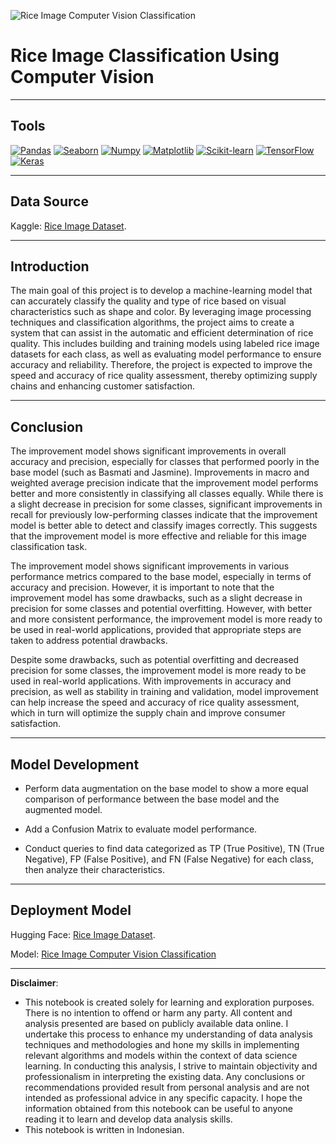 ![Rice Image Computer Vision Classification](https://github.com/DarlyP/Rice-Image-Dataset/blob/main/Notebook/rice.jpg)

# Rice Image Classification Using Computer Vision

---

## Tools
[<img src="https://img.shields.io/badge/Pandas-150458?style=for-the-badge&logo=pandas&logoColor=white" alt="Pandas" />](https://pandas.pydata.org/)
[<img src="https://img.shields.io/badge/Seaborn-388E3C?style=for-the-badge&logo=seaborn&logoColor=white" alt="Seaborn" />](https://seaborn.pydata.org/)
[<img src="https://img.shields.io/badge/Numpy-013243?style=for-the-badge&logo=numpy&logoColor=white" alt="Numpy" />](https://numpy.org/)
[<img src="https://img.shields.io/badge/Matplotlib-3776AB?style=for-the-badge&logo=matplotlib&logoColor=white" alt="Matplotlib" />](https://matplotlib.org/)
[<img src="https://img.shields.io/badge/Scikit%20learn-F7931E?style=for-the-badge&logo=scikit-learn&logoColor=white" alt="Scikit-learn" />](https://scikit-learn.org/)
[<img src="https://img.shields.io/badge/TensorFlow-FF6F00?style=for-the-badge&logo=tensorflow&logoColor=white" alt="TensorFlow" />](https://www.tensorflow.org/)
[<img src="https://img.shields.io/badge/Keras-D00000?style=for-the-badge&logo=keras&logoColor=white" alt="Keras" />](https://keras.io/)

---

## Data Source

Kaggle: [Rice Image Dataset](https://www.kaggle.com/datasets/muratkokludataset/rice-image-dataset).

---

## Introduction

The main goal of this project is to develop a machine-learning model that can accurately classify the quality and type of rice based on visual characteristics such as shape and color. By leveraging image processing techniques and classification algorithms, the project aims to create a system that can assist in the automatic and efficient determination of rice quality. This includes building and training models using labeled rice image datasets for each class, as well as evaluating model performance to ensure accuracy and reliability. Therefore, the project is expected to improve the speed and accuracy of rice quality assessment, thereby optimizing supply chains and enhancing customer satisfaction.

---

## Conclusion

The improvement model shows significant improvements in overall accuracy and precision, especially for classes that performed poorly in the base model (such as Basmati and Jasmine). Improvements in macro and weighted average precision indicate that the improvement model performs better and more consistently in classifying all classes equally. While there is a slight decrease in precision for some classes, significant improvements in recall for previously low-performing classes indicate that the improvement model is better able to detect and classify images correctly. This suggests that the improvement model is more effective and reliable for this image classification task.

The improvement model shows significant improvements in various performance metrics compared to the base model, especially in terms of accuracy and precision. However, it is important to note that the improvement model has some drawbacks, such as a slight decrease in precision for some classes and potential overfitting. However, with better and more consistent performance, the improvement model is more ready to be used in real-world applications, provided that appropriate steps are taken to address potential drawbacks.

Despite some drawbacks, such as potential overfitting and decreased precision for some classes, the improvement model is more ready to be used in real-world applications. With improvements in accuracy and precision, as well as stability in training and validation, model improvement can help increase the speed and accuracy of rice quality assessment, which in turn will optimize the supply chain and improve consumer satisfaction.

---

## Model Development

- Perform data augmentation on the base model to show a more equal comparison of performance between the base model and the augmented model.
   
- Add a Confusion Matrix to evaluate model performance.

- Conduct queries to find data categorized as TP (True Positive), TN (True Negative), FP (False Positive), and FN (False Negative) for each class, then analyze their characteristics.

---

## Deployment Model

Hugging Face: [Rice Image Dataset](https://huggingface.co/spaces/darly9991/Rice_Image_Classification).

Model: [Rice Image Computer Vision Classification](https://drive.google.com/file/d/1H-NmiarcH41X4w7tSFGknVg8EV_NkFX6/view?usp=sharing)

---

**Disclaimer**: 
- This notebook is created solely for learning and exploration purposes. There is no intention to offend or harm any party. All content and analysis presented are based on publicly available data online. I undertake this process to enhance my understanding of data analysis techniques and methodologies and hone my skills in implementing relevant algorithms and models within the context of data science learning. In conducting this analysis, I strive to maintain objectivity and professionalism in interpreting the existing data. Any conclusions or recommendations provided result from personal analysis and are not intended as professional advice in any specific capacity. I hope the information obtained from this notebook can be useful to anyone reading it to learn and develop data analysis skills.
- This notebook is written in Indonesian.
